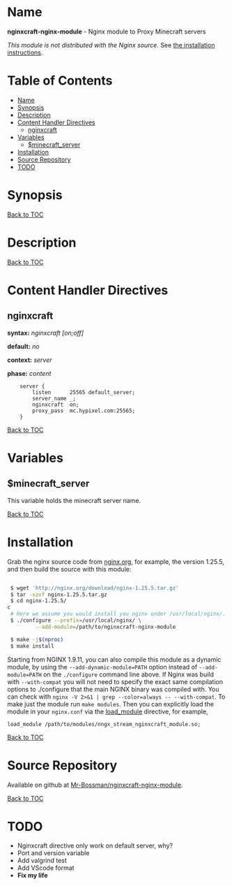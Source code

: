 Name
====

**nginxcraft-nginx-module** - Nginx module to Proxy Minecraft servers

*This module is not distributed with the Nginx source.* See [the installation instructions](#installation).

Table of Contents
=================

* [Name](#name)
* [Synopsis](#synopsis)
* [Description](#description)
* [Content Handler Directives](#content-handler-directives)
    * [nginxcraft](#nginxcraft)
* [Variables](#variables)
    * [$minecraft_server](#minecraft_server)
* [Installation](#installation)
* [Source Repository](#source-repository)
* [TODO](#todo)


Synopsis
========

[Back to TOC](#table-of-contents)

Description
===========


[Back to TOC](#table-of-contents)

Content Handler Directives
==========================

nginxcraft
----
**syntax:** *nginxcraft \[on;off\]*

**default:** *no*

**context:** *server*

**phase:** *content*
```nginx
	server {
		listen		25565 default_server;
		server_name	_;
		nginxcraft	on;
		proxy_pass	mc.hypixel.com:25565;
	}
```

[Back to TOC](#table-of-contents)

Variables
=========

$minecraft_server
-------------------

This variable holds the minecraft server name.

[Back to TOC](#table-of-contents)


Installation
============

Grab the nginx source code from [nginx.org](http://nginx.org/), for example,
the version 1.25.5, and then build the source with this module:

```bash

 $ wget 'http://nginx.org/download/nginx-1.25.5.tar.gz'
 $ tar -xzvf nginx-1.25.5.tar.gz
 $ cd nginx-1.25.5/
c
 # Here we assume you would install you nginx under /usr/local/nginx/.
 $ ./configure --prefix=/usr/local/nginx/ \
     	 --add-module=/path/to/nginxcraft-nginx-module

 $ make -j$(nproc)
 $ make install
```

Starting from NGINX 1.9.11, you can also compile this module as a dynamic module, by using the `--add-dynamic-module=PATH` option instead of `--add-module=PATH` on the
`./configure` command line above.
If Nginx was build with `--with-compat` you will not need to specify the exact same compilation
options to ./configure that the main NGINX binary was compiled with. You can check with `nginx -V 2>&1 | grep --color=always -- --with-compat`.
To make just the module run `make modules`.
Then you can explicitly load the module in your `nginx.conf` via the [load_module](http://nginx.org/en/docs/ngx_core_module.html#load_module)
directive, for example,

```nginx
load_module /path/to/modules/nngx_stream_nginxcraft_module.so;
```

[Back to TOC](#table-of-contents)

Source Repository
=================

Available on github at [Mr-Bossman/nginxcraft-nginx-module](https://github.com/Mr-Bossman/nginxcraft-nginx-module).

[Back to TOC](#table-of-contents)

TODO
====
* Nginxcraft directive only work on default server, why?
* Port and version variable
* Add valgrind test
* Add VScode format
* **Fix my life**
